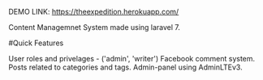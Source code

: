 DEMO LINK: https://theexpedition.herokuapp.com/

Content Managemnet System made using laravel 7.

#Quick Features

User roles and privelages - ('admin', 'writer')
Facebook comment system.
Posts related to categories and tags.
Admin-panel using AdminLTEv3.
